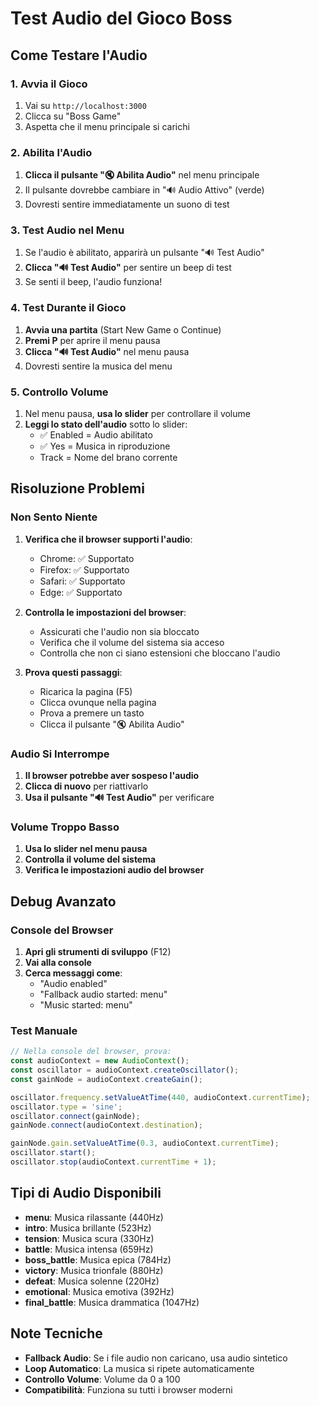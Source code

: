 # Test Audio del Gioco Boss

## Come Testare l'Audio

### 1. Avvia il Gioco
1. Vai su `http://localhost:3000`
2. Clicca su "Boss Game"
3. Aspetta che il menu principale si carichi

### 2. Abilita l'Audio
1. **Clicca il pulsante "🔇 Abilita Audio"** nel menu principale
2. Il pulsante dovrebbe cambiare in "🔊 Audio Attivo" (verde)
3. Dovresti sentire immediatamente un suono di test

### 3. Test Audio nel Menu
1. Se l'audio è abilitato, apparirà un pulsante "🔊 Test Audio"
2. **Clicca "🔊 Test Audio"** per sentire un beep di test
3. Se senti il beep, l'audio funziona!

### 4. Test Durante il Gioco
1. **Avvia una partita** (Start New Game o Continue)
2. **Premi P** per aprire il menu pausa
3. **Clicca "🔊 Test Audio"** nel menu pausa
4. Dovresti sentire la musica del menu

### 5. Controllo Volume
1. Nel menu pausa, **usa lo slider** per controllare il volume
2. **Leggi lo stato dell'audio** sotto lo slider:
   - ✅ Enabled = Audio abilitato
   - ✅ Yes = Musica in riproduzione
   - Track = Nome del brano corrente

## Risoluzione Problemi

### Non Sento Niente
1. **Verifica che il browser supporti l'audio**:
   - Chrome: ✅ Supportato
   - Firefox: ✅ Supportato  
   - Safari: ✅ Supportato
   - Edge: ✅ Supportato

2. **Controlla le impostazioni del browser**:
   - Assicurati che l'audio non sia bloccato
   - Verifica che il volume del sistema sia acceso
   - Controlla che non ci siano estensioni che bloccano l'audio

3. **Prova questi passaggi**:
   - Ricarica la pagina (F5)
   - Clicca ovunque nella pagina
   - Prova a premere un tasto
   - Clicca il pulsante "🔇 Abilita Audio"

### Audio Si Interrompe
1. **Il browser potrebbe aver sospeso l'audio**
2. **Clicca di nuovo** per riattivarlo
3. **Usa il pulsante "🔊 Test Audio"** per verificare

### Volume Troppo Basso
1. **Usa lo slider nel menu pausa**
2. **Controlla il volume del sistema**
3. **Verifica le impostazioni audio del browser**

## Debug Avanzato

### Console del Browser
1. **Apri gli strumenti di sviluppo** (F12)
2. **Vai alla console**
3. **Cerca messaggi come**:
   - "Audio enabled"
   - "Fallback audio started: menu"
   - "Music started: menu"

### Test Manuale
```javascript
// Nella console del browser, prova:
const audioContext = new AudioContext();
const oscillator = audioContext.createOscillator();
const gainNode = audioContext.createGain();

oscillator.frequency.setValueAtTime(440, audioContext.currentTime);
oscillator.type = 'sine';
oscillator.connect(gainNode);
gainNode.connect(audioContext.destination);

gainNode.gain.setValueAtTime(0.3, audioContext.currentTime);
oscillator.start();
oscillator.stop(audioContext.currentTime + 1);
```

## Tipi di Audio Disponibili

- **menu**: Musica rilassante (440Hz)
- **intro**: Musica brillante (523Hz)
- **tension**: Musica scura (330Hz)
- **battle**: Musica intensa (659Hz)
- **boss_battle**: Musica epica (784Hz)
- **victory**: Musica trionfale (880Hz)
- **defeat**: Musica solenne (220Hz)
- **emotional**: Musica emotiva (392Hz)
- **final_battle**: Musica drammatica (1047Hz)

## Note Tecniche

- **Fallback Audio**: Se i file audio non caricano, usa audio sintetico
- **Loop Automatico**: La musica si ripete automaticamente
- **Controllo Volume**: Volume da 0 a 100
- **Compatibilità**: Funziona su tutti i browser moderni 